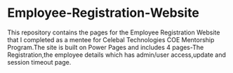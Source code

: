 # Employee-Registration-Website
This repository contains the pages for the Employee Registration Website that I completed as a mentee for Celebal Technologies COE Mentorship Program.The site is built on Power Pages and includes 4 pages-The Registration,the employee details which has admin/user access,update and session timeout page.  
